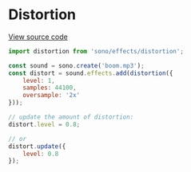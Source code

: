 # Distortion

[View source code](../../src/effects/distortion.js)


```javascript
import distortion from 'sono/effects/distortion';

const sound = sono.create('boom.mp3');
const distort = sound.effects.add(distortion({
    level: 1,
    samples: 44100,
    oversample: '2x'
}));

// update the amount of distortion:
distort.level = 0.8;

// or
distort.update({
    level: 0.8
});
```
